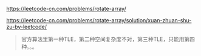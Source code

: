 
https://leetcode-cn.com/problems/rotate-array/

https://leetcode-cn.com/problems/rotate-array/solution/xuan-zhuan-shu-zu-by-leetcode/
> 官方算法里第一种TLE，第二种空间复杂度不对，第三种TLE，只能用第四种。。。

